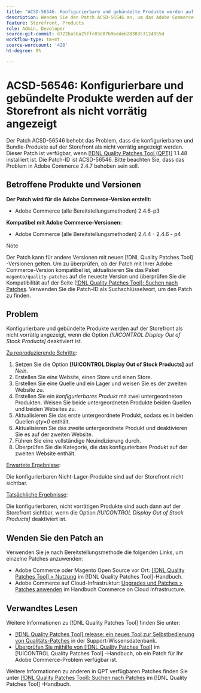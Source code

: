 ```yaml
---
title: "ACSD-56546: Konfigurierbare und gebündelte Produkte werden auf der Storefront als nicht vorrätig angezeigt."
description: Wenden Sie den Patch ACSD-56546 an, um das Adobe Commerce-Problem zu beheben, bei dem die konfigurierbaren und Bundle-Produkte auf der Storefront als nicht vorrätig angezeigt werden, wenn die Konfigurationsoption *[!UICONTROL Display Out of Stock Products]* deaktiviert ist.
feature: Storefront, Products
role: Admin, Developer
source-git-commit: d722ba5ba25ffc03d87b9eddeb2830353124055d
workflow-type: tm+mt
source-wordcount: '428'
ht-degree: 0%

---
```


# ACSD-56546: Konfigurierbare und gebündelte Produkte werden auf der Storefront als nicht vorrätig angezeigt

Der Patch ACSD-56546 behebt das Problem, dass die konfigurierbaren und Bundle-Produkte auf der Storefront als nicht vorrätig angezeigt werden. Dieser Patch ist verfügbar, wenn [[!DNL Quality Patches Tool (QPT)]](https://experienceleague.adobe.com/en/docs/commerce-knowledge-base/kb/announcements/commerce-announcements/magento-quality-patches-released-new-tool-to-self-serve-quality-patches) 1.1.48 installiert ist. Die Patch-ID ist ACSD-56546. Bitte beachten Sie, dass das Problem in Adobe Commerce 2.4.7 behoben sein soll.

## Betroffene Produkte und Versionen

**Der Patch wird für die Adobe Commerce-Version erstellt:**

* Adobe Commerce (alle Bereitstellungsmethoden) 2.4.6-p3

**Kompatibel mit Adobe Commerce-Versionen:**

* Adobe Commerce (alle Bereitstellungsmethoden) 2.4.4 - 2.4.6 - p4

>[!NOTE]
>
>Der Patch kann für andere Versionen mit neuen [!DNL Quality Patches Tool] -Versionen gelten. Um zu überprüfen, ob der Patch mit Ihrer Adobe Commerce-Version kompatibel ist, aktualisieren Sie das Paket `magento/quality-patches` auf die neueste Version und überprüfen Sie die Kompatibilität auf der Seite [[!DNL Quality Patches Tool]: Suchen nach Patches](https://experienceleague.adobe.com/tools/commerce-quality-patches/index.html). Verwenden Sie die Patch-ID als Suchschlüsselwort, um den Patch zu finden.

## Problem

Konfigurierbare und gebündelte Produkte werden auf der Storefront als nicht vorrätig angezeigt, wenn die Option *[!UICONTROL Display Out of Stock Products]* deaktiviert ist.

<u>Zu reproduzierende Schritte</u>:

1. Setzen Sie die Option **[!UICONTROL Display Out of Stock Products]** auf *Nein*.
1. Erstellen Sie eine Website, einen Store und einen Store.
1. Erstellen Sie eine Quelle und ein Lager und weisen Sie es der zweiten Website zu.
1. Erstellen Sie ein *konfigurierbares Produkt* mit zwei untergeordneten Produkten. Weisen Sie beide untergeordneten Produkte beiden Quellen und beiden Websites zu.
1. Aktualisieren Sie das erste untergeordnete Produkt, sodass es in beiden Quellen *qty=0* enthält.
1. Aktualisieren Sie das zweite untergeordnete Produkt und deaktivieren Sie es auf der zweiten Website.
1. Führen Sie eine vollständige Neuindizierung durch.
1. Überprüfen Sie die Kategorie, die das konfigurierbare Produkt auf der zweiten Website enthält.

<u>Erwartete Ergebnisse</u>:

Die konfigurierbaren Nicht-Lager-Produkte sind auf der Storefront nicht sichtbar.

<u>Tatsächliche Ergebnisse</u>:

Die konfigurierbaren, nicht vorrätigen Produkte sind auch dann auf der Storefront sichtbar, wenn die Option *[!UICONTROL Display Out of Stock Products]* deaktiviert ist.

## Wenden Sie den Patch an

Verwenden Sie je nach Bereitstellungsmethode die folgenden Links, um einzelne Patches anzuwenden:

* Adobe Commerce oder Magento Open Source vor Ort: [[!DNL Quality Patches Tool] > Nutzung](https://experienceleague.adobe.com/docs/commerce-operations/tools/quality-patches-tool/usage.html) im [!DNL Quality Patches Tool]-Handbuch.
* Adobe Commerce auf Cloud-Infrastruktur: [Upgrades und Patches > Patches anwenden](https://experienceleague.adobe.com/docs/commerce-cloud-service/user-guide/develop/upgrade/apply-patches.html) im Handbuch Commerce on Cloud Infrastructure.

## Verwandtes Lesen

Weitere Informationen zu [!DNL Quality Patches Tool] finden Sie unter:

* [[!DNL Quality Patches Tool] release: ein neues Tool zur Selbstbedienung von Qualitäts-Patches](https://experienceleague.adobe.com/en/docs/commerce-knowledge-base/kb/announcements/commerce-announcements/magento-quality-patches-released-new-tool-to-self-serve-quality-patches) in der Support-Wissensdatenbank.
* [Überprüfen Sie mithilfe von  [!DNL Quality Patches Tool]](/help/tools/quality-patches-tool/patches-available-in-qpt/check-patch-for-magento-issue-with-magento-quality-patches.md) im [!UICONTROL Quality Patches Tool] -Handbuch, ob ein Patch für Ihr Adobe Commerce-Problem verfügbar ist.


Weitere Informationen zu anderen in QPT verfügbaren Patches finden Sie unter [[!DNL Quality Patches Tool]: Suchen nach Patches](https://experienceleague.adobe.com/tools/commerce-quality-patches/index.html) im [!DNL Quality Patches Tool] -Handbuch.

